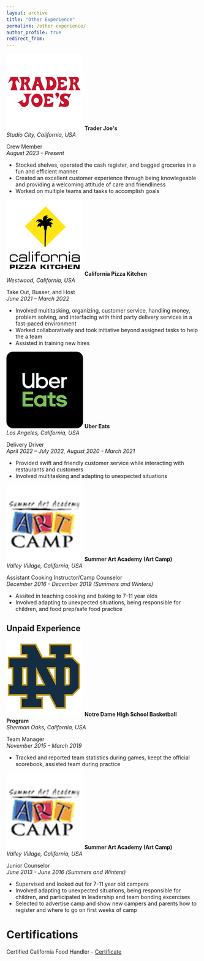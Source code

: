 ```yaml
---
layout: archive
title: "Other Experience"
permalink: /other-experience/
author_profile: true
redirect_from:
---
```


<p class="exp_p">
  <img src="/images/Trader_Joes_Logo.jpeg" alt="Trader Joes" class="exp_img">
  <span class="exp_text"> <strong>Trader Joe's</strong>  <br /> 
  <em>Studio City, California, USA</em> 
  </span>
</p>

<p class="exp_p">
    <span class="exp_text">Crew Member<br /> 
    <em>August 2023 – Present</em>
    <ul class="exp_ul">
            <li>Stocked shelves, operated the cash register, and bagged groceries in a fun and efficient manner</li>
            <li>Created an excellent customer experience through being knowlegeable and providing a welcoming attitude of care and friendliness</li>
            <li>Worked on multiple teams and tasks to accomplish goals</li> 
        </ul> 
    </span> 
</p>

<p class="exp_p">
  <img src="/images/CPK_Logo.png" alt="CPK" class="exp_img">
  <span class="exp_text"> <strong>California Pizza Kitchen</strong>  <br /> 
  <em>Westwood, California, USA</em> 
  </span>
</p>

<p class="exp_p">
    <span class="exp_text">Take Out, Busser, and Host<br /> 
    <em>June 2021 – March 2022</em> 
    <ul class="exp_ul">
        <li>Involved multitasking, organizing, customer service, handling money, problem solving, and interfacing with third party delivery services in a fast-paced environment</li>
        <li>Worked collaboratively and took initiative beyond assigned tasks to help the a team </li>
        <li>Assisted in training new hires</li> 
    </ul> 
    </span> 
</p>

<p class="exp_p">
  <img src="/images/Uber_Eats_Logo.png" alt="Uber Eats" class="exp_img">
  <span class="exp_text"> <strong>Uber Eats</strong>  <br /> 
  <em>Los Angeles, California, USA</em> 
  </span>
</p>

<p class="exp_p">
    <span class="exp_text">Delivery Driver<br /> 
    <em>April 2022 – July 2022, August 2020 - March 2021</em> 
    <ul class="exp_ul">
        <li>Provided swift and friendly customer service while interacting with restaurants and customers</li>
        <li>Involved multitasking and adapting to unexpected situations</li>
    </ul>
    </span>
</p>

<p class="exp_p">
  <img src="/images/Art_Camp_Logo.png" alt="Art Camp" class="exp_img">
  <span class="exp_text"> <strong>Summer Art Academy (Art Camp)</strong><br /> 
  <em>Valley Village, California, USA</em> 
  </span>
</p>

<p class="exp_p">
    <span class="exp_text">Assistant Cooking Instructor/Camp Counselor<br /> 
    <em>December 2016 - December 2019 (Summers and Winters)</em> 
    <ul class="exp_ul">
        <li>Assited in teaching cooking and baking to 7-11 year olds</li>
        <li>Involved adapting to unexpected situations, being responsible for children, and food prep/safe food practice</li>
    </ul>
    </span> 
</p>

## Unpaid Experience

<p class="exp_p">
  <img src="/images/ND_Logo.jpeg" alt="ND" class="exp_img">
  <span class="exp_text"> <strong>Notre Dame High School Basketball Program</strong><br /> 
  <em>Sherman Oaks, California, USA</em> 
  </span>
</p>

<p class="exp_p">
    <span class="exp_text">Team Manager<br /> 
    <em>November 2015 - March 2019</em> 
    <ul class="exp_ul">
        <li>Tracked and reported team statistics during games, keept the official scorebook, assisted team during practice</li>
    </ul>
    </span> 
</p>

<p class="exp_p">
  <img src="/images/Art_Camp_Logo.png" alt="Art Camp" class="exp_img">
  <span class="exp_text"> <strong>Summer Art Academy (Art Camp)</strong><br /> 
  <em>Valley Village, California, USA</em> 
  </span>
</p>

<p class="exp_p">
    <span class="exp_text"> Junior Counselor <br /> 
    <em> June 2013 - June 2016 (Summers and Winters)</em> 
    <ul class="exp_ul">
        <li>Supervised and looked out for 7-11 year old campers</li>
        <li>Involved adapting to unexpected situations, being responsible for children, and participated in leadership and team bonding excercises</li>
        <li>Selected to advertise camp and show new campers and parents how to register and where to go on first weeks of camp</li>
    </ul>
    </span> 
</p>

# Certifications

<p class="exp_p">
    <span class="exp_text"> Certified California Food Handler - <a href="https://vincentyfront.github.io/files/Vincenty_Front_CA_Food_Handler_Certification.pdf">Certificate</a></span>
</p>